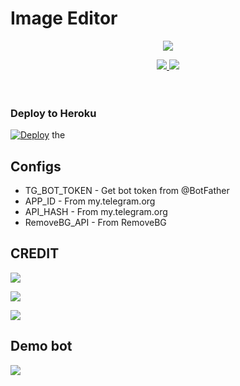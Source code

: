 # Image Editor

<p align="center">
  <a href="https://www.python.org">
    <img src="http://ForTheBadge.com/images/badges/made-with-python.svg">

  </a>
</p>
<p align="center">
  <a href="https://github.com/sinan-m-116/Image-Editor/stargazers">
    <img src="https://img.shields.io/github/stars/sinan-m-116/Image-Editor?style=social">

  </a>
  
  <a href="https://github.com/sinan-m-116/Image-Editor/fork">
    <img src="https://img.shields.io/github/forks/sinan-m-116/Image-Editor?label=Fork&style=social">

  </a>  
</p>
ㅤㅤㅤㅤㅤㅤㅤ  


### Deploy to Heroku
[![Deploy](https://www.herokucdn.com/deploy/button.svg)](https://heroku.com/deploy?template=https://github.com/sinan-m-116/Image-Editor) the


## Configs

* TG_BOT_TOKEN  - Get bot token from @BotFather
* APP_ID        - From my.telegram.org 
* API_HASH      - From my.telegram.org 
* RemoveBG_API  - From RemoveBG

## CREDIT 

<a href="https://t.me/shiastudent"><img src="https://img.shields.io/badge/creater-2cb6e0?style=for-the-badge&logo=telegram&logoColor=green"></a>

<a href="https://t.me/Pythone_3"><img src="https://img.shields.io/badge/creater-2cb6e0?style=for-the-badge&logo=telegram&logoColor=yellow"></a>

<a href="https://t.me/shiastudent"><img src="https://img.shields.io/badge/creater-2cb6e0?style=for-the-badge&logo=telegram&logoColor=green"></a>

## Demo bot

<a href="https://t.me/imageeditor_sinzzbot"><img src="https://img.shields.io/badge/demo%20bot-2cb6e0?style=for-the-badge&logo=telegram&logoColor=red"></a>
